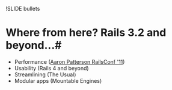 !SLIDE bullets

# Where from here? Rails 3.2 and beyond...#

* Performance ([Aaron Patterson RailsConf '11](http://www.youtube.com/watch?v=kWOAHIpmLAI))
* Usability (Rails 4 and beyond)
* Streamlining (The Usual)
* Modular apps (Mountable Engines)